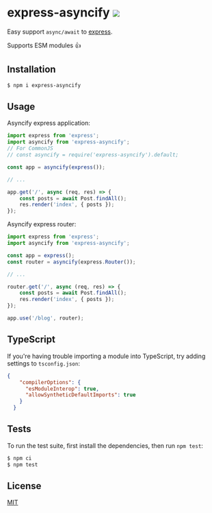 # express-asyncify ![](https://github.com/pkolt/express-asyncify/workflows/main/badge.svg)

Easy support `async/await` to [express](http://expressjs.com/).

Supports ESM modules 👍

## Installation

```bash
$ npm i express-asyncify
```

## Usage

Asyncify express application:

```javascript
import express from 'express';
import asyncify from 'express-asyncify';
// For CommonJS
// const asyncify = require('express-asyncify').default;

const app = asyncify(express());

// ...

app.get('/', async (req, res) => {
    const posts = await Post.findAll();
    res.render('index', { posts });
});
```

Asyncify express router:

```javascript
import express from 'express';
import asyncify from 'express-asyncify';

const app = express();
const router = asyncify(express.Router());

// ...

router.get('/', async (req, res) => {
    const posts = await Post.findAll();
    res.render('index', { posts });
});

app.use('/blog', router);
```

## TypeScript

If you're having trouble importing a module into TypeScript, try adding settings to `tsconfig.json`:

```json
{
    "compilerOptions": {
      "esModuleInterop": true,
      "allowSyntheticDefaultImports": true
    }
  }
```

## Tests

  To run the test suite, first install the dependencies, then run `npm test`:

```bash
$ npm ci
$ npm test
```

## License

  [MIT](LICENSE.md)
